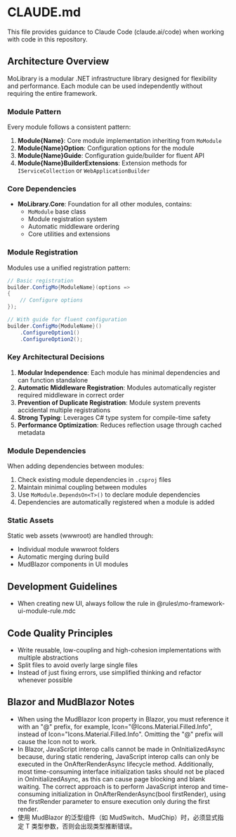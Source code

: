 # CLAUDE.md

This file provides guidance to Claude Code (claude.ai/code) when working with code in this repository.


## Architecture Overview

MoLibrary is a modular .NET infrastructure library designed for flexibility and performance. Each module can be used independently without requiring the entire framework.

### Module Pattern
Every module follows a consistent pattern:
1. **Module{Name}**: Core module implementation inheriting from `MoModule`
2. **Module{Name}Option**: Configuration options for the module
3. **Module{Name}Guide**: Configuration guide/builder for fluent API
4. **Module{Name}BuilderExtensions**: Extension methods for `IServiceCollection` or `WebApplicationBuilder`

### Core Dependencies
- **MoLibrary.Core**: Foundation for all other modules, contains:
  - `MoModule` base class
  - Module registration system
  - Automatic middleware ordering
  - Core utilities and extensions

### Module Registration
Modules use a unified registration pattern:
```csharp
// Basic registration
builder.ConfigMo{ModuleName}(options => 
{
    // Configure options
});

// With guide for fluent configuration
builder.ConfigMo{ModuleName}()
    .ConfigureOption1()
    .ConfigureOption2();
```

### Key Architectural Decisions
1. **Modular Independence**: Each module has minimal dependencies and can function standalone
2. **Automatic Middleware Registration**: Modules automatically register required middleware in correct order
3. **Prevention of Duplicate Registration**: Module system prevents accidental multiple registrations
4. **Strong Typing**: Leverages C# type system for compile-time safety
5. **Performance Optimization**: Reduces reflection usage through cached metadata

### Module Dependencies
When adding dependencies between modules:
1. Check existing module dependencies in `.csproj` files
2. Maintain minimal coupling between modules
3. Use `MoModule.DependsOn<T>()` to declare module dependencies
4. Dependencies are automatically registered when a module is added

### Static Assets
Static web assets (wwwroot) are handled through:
- Individual module wwwroot folders
- Automatic merging during build
- MudBlazor components in UI modules

## Development Guidelines

- When creating new UI, always follow the rule in @rules\mo-framework-ui-module-rule.mdc

## Code Quality Principles
- Write reusable, low-coupling and high-cohesion implementations with multiple abstractions
- Split files to avoid overly large single files
- Instead of just fixing errors, use simplified thinking and refactor whenever possible

## Blazor and MudBlazor Notes
- When using the MudBlazor Icon property in Blazor, you must reference it with an "@" prefix, for example, Icon="@Icons.Material.Filled.Info", instead of Icon="Icons.Material.Filled.Info". Omitting the "@" prefix will cause the Icon not to work.
- In Blazor, JavaScript interop calls cannot be made in OnInitializedAsync because, during static rendering, JavaScript interop calls can only be executed in the OnAfterRenderAsync lifecycle method. Additionally, most time-consuming interface initialization tasks should not be placed in OnInitializedAsync, as this can cause page blocking and blank waiting. The correct approach is to perform JavaScript interop and time-consuming initialization in OnAfterRenderAsync(bool firstRender), using the firstRender parameter to ensure execution only during the first render.
- 使用 MudBlazor 的泛型组件（如 MudSwitch、MudChip）时，必须显式指定 T 类型参数，否则会出现类型推断错误。